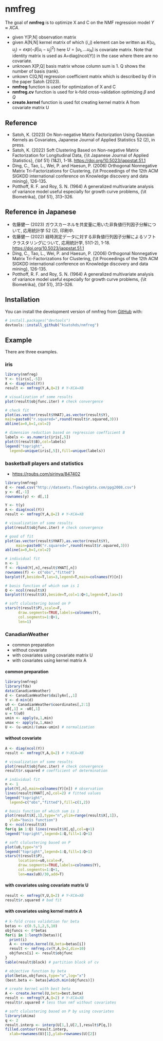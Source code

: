 
# nmfreg

<!-- badges: start -->
<!-- badges: end -->

The goal of **nmfreg** is to optimize X and C on the NMF regression model $Y \approx X C A$.

- given Y[P,N] observation matrix
- given A[N,N] kernel matrix of which $(i,j)$ element can be 
written as $K(u_i,u_j)=exp(−\beta|u_i-u_j|^2)$ here $U=[u_1,...u_N]$ 
is covariate matrix. Note that identity matrix is used as A=diag(ncol(Y)) in the case where there are no covariate.
- unknown X[P,Q] basis matrix whose column sum is 1.
Q shows the number of basis (rank).
- unkown C[Q,N] regression coefficient matrix which is described by $\Theta$ in the paper Satoh (2023).
- **nmfreg** function is used for optimization of X and C
- **nmfreg.cv** function is used for k-fold cross-validation optimizing $\beta$ and $Q$
- **create.kernel** function is used fot creating kernel matrix A from covariate matrix U
## Reference

- Satoh, K. (2023) On Non-negative Matrix Factorization Using Gaussian Kernels as Covariates, Japanese Journal of Applied Statistics 52 (2), in press.
- Satoh, K. (2022) Soft Clustering Based on Non-negative Matrix
Factorization for Longitudinal Data, {\it Japanese Journal of Applied Statistics}, {\bf 51} (1&2), 1-18. https://doi.org/10.5023/jappstat.51.1
- Ding, C., Tao, L., Wei, P. and Haesun, P. (2006)
Orthogonal Nonnegative Matrix Tri-Factorizations for Clustering,
 {\it Proceedings of the 12th ACM SIGKDD international conference on Knowledge discovery and data mining}, 126-135.
- Potthoff, R. F. and Roy, S. N. (1964) A generalized multivariate analysis of variance model useful especially for growth curve problems,
{\it Biometrika}, {\bf 51}, 313–326.


## Reference in Japanese
- 佐藤健一 (2023) ガウスカーネルを共変量に用いた非負値行列因子分解について, 応用統計学 52 (2), 印刷中.
- 佐藤健一 (2022) 経時測定データに対する非負値行列因子分解によるソフトクラスタリングについて, 応用統計学, 51(1-2), 1-18. https://doi.org/10.5023/jappstat.51.1
- Ding, C., Tao, L., Wei, P. and Haesun, P. (2006)
Orthogonal Nonnegative Matrix Tri-Factorizations for Clustering,
 {\it Proceedings of the 12th ACM SIGKDD international conference on Knowledge discovery and data mining}, 126-135.
- Potthoff, R. F. and Roy, S. N. (1964) A generalized multivariate analysis of variance model useful especially for growth curve problems,
{\it Biometrika}, {\bf 51}, 313–326.

## Installation

You can install the development version of nmfreg from [GitHub](https://github.com/) with:

``` r
# install.packages("devtools")
devtools::install_github("ksatohds/nmfreg")
```

## Example

There are three examples.

### iris
``` r
library(nmfreg)
Y <- t(iris[,-5])
A <- diag(ncol(Y))
result <- nmfreg(Y,A,Q=2) # Y~XCA=XB

# visualization of some results
plot(result$objfunc.iter) # check convergence

# check fit
plot(as.vector(result$YHAT),as.vector(result$Y),
main=paste0("r.squared=",round(result$r.squared,3)))
abline(a=0,b=1,col=2)

# dimension reduction based on regression coefficient B
labels <- as.numeric(iris[,5])
plot(t(result$B),col=labels)
legend("topright",
  legend=unique(iris[,5]),fill=unique(labels))
``` 

### basketball players and statistics
- https://rpubs.com/sirinya/847402
``` r
library(nmfreg)
d <- read.csv("http://datasets.flowingdata.com/ppg2008.csv")
y <- d[,-1]
rownames(y) <- d[,1]

Y <- t(y)
A <- diag(ncol(Y))
result <- nmfreg(Y,A,Q=2) # Y~XCA=XB

# visualization of some results
plot(result$objfunc.iter) # check convergence

# good of fit
plot(as.vector(result$YHAT),as.vector(result$Y),
     main=paste0("r.squared=",round(result$r.squared,3)))
abline(a=0,b=1,col=2)

# individual fit
n <- 1
f <- rbind(Y[,n],result$YHAT[,n])
rownames(f) <- c("obs","fitted")
barplot(f,beside=T,las=3,legend=T,main=colnames(Y)[n])

# basis function of which sum is 1
Q <- ncol(result$X)
barplot(t(result$X),beside=T,col=1:Q+1,legend=T,las=3)

# soft clulustering based on P
stars(t(result$P),scale=F,
      draw.segments=TRUE,labels=colnames(Y),
      col.segments=1:Q+1,
      len=1)
``` 

### CanadianWeather
- common preparation
- without covariate
- with covariates using covariate matrix U
- with covariates using kernel matrix A

#### common preparation
``` r
library(nmfreg)
library(fda)
data(CanadianWeather)
d <- CanadianWeather$dailyAv[,,1]
Y <- d-min(d)
u0 <- CanadianWeather$coordinates[,2:1]
u0[,1] = -u0[,1]
u = t(u0)
umin <- apply(u,1,min)
umax <- apply(u,1,max)
U <- (u-umin)/(umax-umin) # normalization
``` 

#### without covariate
``` r
A <- diag(ncol(Y))
result <- nmfreg(Y,A,Q=2) # Y~XCA=XB

# visualization of some results
plot(result$objfunc.iter) # check convergence
result$r.squared # coefficient of determination

# individual fit
n <- 1
plot(Y[,n],main=colnames(Y)[n]) # observation
lines(result$YHAT[,n],col=2) # fitted values
legend("topright",
  legend=c("obs","fitted"),fill=c(1,2))

# basis function of which sum is 1
plot(result$X[,1],type="n",ylim=range(result$X[,1]),
  ylab="basis function")
Q <- ncol(result$X)  
for(q in 1:Q) lines(result$X[,q],col=q+1)
legend("topright",legend=1:Q,fill=1:Q+1)

# soft clulustering based on P
plot(u0,type="n")
legend("topright",legend=1:Q,fill=1:Q+1)
stars(t(result$P),
      locations=u0,scale=F,
      draw.segments=TRUE,labels=colnames(Y),
      col.segments=1:Q+1,
      len=max(u0)/30,add=T)
```

#### with covariates using covariate matrix U
``` r
result <- nmfreg(Y,U,Q=2) # Y~XCA=XB
result$r.squared # bad fit
```

#### with covariates using kernel matrix A
``` r
# k-fold cross validation for beta
betas <- c(0.5,1,2,5,10)
objfuncs <- 0*betas
for(i in 1:length(betas)){
  print(i)
  A <- create.kernel(U,beta=betas[i])
  result <- nmfreg.cv(Y,A,Q=2,div=10)
  objfuncs[i] <- result$objfunc
}
table(result$block) # partition block of cv

# objective function by beta
plot(betas,objfuncs,type="o",log="x")
(best.beta <- betas[which.min(objfuncs)])

# create kernel with best beta
A <- create.kernel(U,beta=best.beta)
result <- nmfreg(Y,A,Q=2) # Y~XCA=XB
result$r.squared # less than nmf without covariates

# soft clulustering based on P by using covariates
library(akima)
q <- 2
result.interp <- interp(U[1,],U[2,],result$P[q,])
filled.contour(result.interp,
  xlab=rownames(U)[1],ylab=rownames(U)[2])
```
